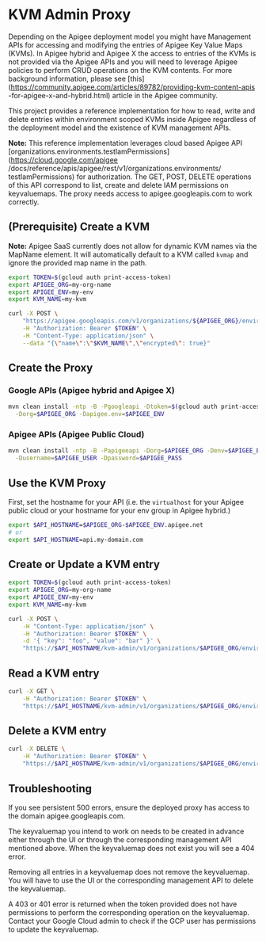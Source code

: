 # KVM Admin Proxy

Depending on the Apigee deployment model you might have Management APIs for
accessing and modifying the entries of Apigee Key Value Maps (KVMs). In Apigee
hybrid and Apigee X the access to entries of the KVMs is not provided via the 
Apigee APIs and you will need to leverage Apigee policies to perform CRUD
operations on the KVM contents. For more background information, please see 
[this](https://community.apigee.com/articles/89782/providing-kvm-content-apis
-for-apigee-x-and-hybrid.html) article in the Apigee community.

This project provides a reference implementation for how to read, write and
delete entries within environment scoped KVMs inside Apigee regardless of the
deployment model and the existence of KVM management APIs.

**Note:** This reference implementation leverages cloud based Apigee API 
[organizations.environments.testIamPermissions](https://cloud.google.com/apigee
/docs/reference/apis/apigee/rest/v1/organizations.environments/
testIamPermissions) for authorization. 
The GET, POST, DELETE operations of this API correspond to list, create and
delete IAM permissions on keyvaluemaps. The proxy needs access to
apigee.googleapis.com to work correctly.

## (Prerequisite) Create a KVM

**Note:** Apigee SaaS currently does not allow for dynamic KVM names via the
MapName element. It will automatically default to a KVM called `kvmap` and
ignore the provided map name in the path.

```sh
export TOKEN=$(gcloud auth print-access-token)
export APIGEE_ORG=my-org-name
export APIGEE_ENV=my-env
export KVM_NAME=my-kvm

curl -X POST \
    "https://apigee.googleapis.com/v1/organizations/${APIGEE_ORG}/environments/$APIGEE_ENV/keyvaluemaps" \
    -H "Authorization: Bearer $TOKEN" \
    -H "Content-Type: application/json" \
    --data "{\"name\":\"$KVM_NAME\",\"encrypted\": true}"
```

## Create the Proxy

### Google APIs (Apigee hybrid and Apigee X)

```sh
mvn clean install -ntp -B -Pgoogleapi -Dtoken=$(gcloud auth print-access-token) \
  -Dorg=$APIGEE_ORG -Dapigee.env=$APIGEE_ENV
```

### Apigee APIs (Apigee Public Cloud)

```sh
mvn clean install -ntp -B -Papigeeapi -Dorg=$APIGEE_ORG -Denv=$APIGEE_ENV \
  -Dusername=$APIGEE_USER -Dpassword=$APIGEE_PASS
```

## Use the KVM Proxy

First, set the hostname for your API (i.e. the `virtualhost` for your Apigee
public cloud or your hostname for your env group in Apigee hybrid.)

```sh
export $API_HOSTNAME=$APIGEE_ORG-$APIGEE_ENV.apigee.net
# or
export $API_HOSTNAME=api.my-domain.com
```

## Create or Update a KVM entry

```sh
export TOKEN=$(gcloud auth print-access-token)
export APIGEE_ORG=my-org-name
export APIGEE_ENV=my-env
export KVM_NAME=my-kvm

curl -X POST \
    -H "Content-Type: application/json" \
    -H "Authorization: Bearer $TOKEN" \
    -d '{ "key": "foo", "value": "bar" }' \
    "https://$API_HOSTNAME/kvm-admin/v1/organizations/$APIGEE_ORG/environments/$APIGEE_ENV/keyvaluemaps/$KVM_NAME/entries"
```

## Read a KVM entry

```sh
curl -X GET \
    -H "Authorization: Bearer $TOKEN" \
    "https://$API_HOSTNAME/kvm-admin/v1/organizations/$APIGEE_ORG/environments/$APIGEE_ENV/keyvaluemaps/$KVM_NAME/entries/foo"
```

## Delete a KVM entry

```sh
curl -X DELETE \
    -H "Authorization: Bearer $TOKEN" \
    "https://$API_HOSTNAME/kvm-admin/v1/organizations/$APIGEE_ORG/environments/$APIGEE_ENV/keyvaluemaps/$KVM_NAME/entries/foo"
```

## Troubleshooting

If you see persistent 500 errors, ensure the deployed proxy has access to the 
domain apigee.googleapis.com. 

The keyvaluemap you intend to work on needs to be created in advance either
through the UI or through the corresponding management API mentioned above. 
When the keyvaluemap does not exist you will see a 404 error.

Removing all entries in a keyvaluemap does not remove the keyvaluemap. You will
have to use the UI or the corresponding management API to delete the 
keyvaluemap.

A 403 or 401 error is returned when the token provided does not have 
permissions to perform the corresponding operation on the keyvaluemap. Contact
your Google Cloud admin to check if the GCP user has permissions to update the 
keyvaluemap.

